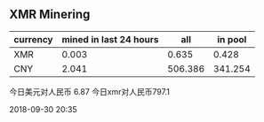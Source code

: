 ## XMR Minering

|currency|mined in last 24 hours|all|in pool|
|---|---|---|---|
|XMR|0.003|0.635|0.428|
|CNY|2.041|506.386|341.254|

今日美元对人民币 6.87	今日xmr对人民币797.1


2018-09-30 20:35